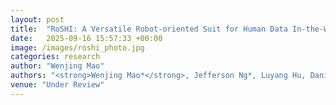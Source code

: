 ```yaml
---
layout: post
title:  "RoSHI: A Versatile Robot-oriented Suit for Human Data In-the-Wild"
date:   2025-09-16 15:57:33 +00:00
image: /images/roshi_photo.jpg
categories: research
author: "Wenjing Mao"
authors: "<strong>Wenjing Mao*</strong>, Jefferson Ng*, Luyang Hu, Daniel Gehrig, Antonio Loquercio"
venue: "Under Review"
---
```

